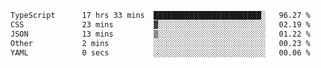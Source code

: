 <!--START_SECTION:waka-->

```txt
TypeScript      17 hrs 33 mins  ████████████████████████░   96.27 %
CSS             23 mins         ▓░░░░░░░░░░░░░░░░░░░░░░░░   02.19 %
JSON            13 mins         ▒░░░░░░░░░░░░░░░░░░░░░░░░   01.22 %
Other           2 mins          ░░░░░░░░░░░░░░░░░░░░░░░░░   00.23 %
YAML            0 secs          ░░░░░░░░░░░░░░░░░░░░░░░░░   00.06 %
```

<!--END_SECTION:waka-->
